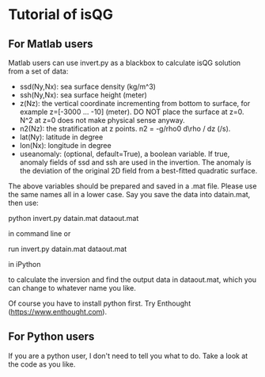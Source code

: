 Tutorial of isQG
==================


For Matlab users
------------------

Matlab users can use invert.py as a blackbox to calculate isQG solution from a set of data:

 - ssd(Ny,Nx): sea surface density (kg/m^3)
 - ssh(Ny,Nx): sea surface height (meter)
 - z(Nz): the vertical coordinate incrementing from bottom to surface, for example z=[-3000 ... -10] (meter). DO NOT place the surface at z=0. N^2 at z=0 does not make physical sense anyway.
 - n2(Nz): the stratification at z points. n2 = -g/rho0 d\rho / dz (/s).
 - lat(Ny): latitude in degree
 - lon(Nx): longitude in degree
 - useanomaly: (optional, default=True), a boolean variable. If true, anomaly fields of ssd and ssh are used in the invertion. The anomaly is the deviation  of the original 2D field from a best-fitted quadratic surface.

The above variables should be prepared and saved in a .mat file. Please use the same names all in a lower case. Say you save the data into datain.mat, then use:
  
  python invert.py datain.mat dataout.mat

in command line or 

  run invert.py datain.mat dataout.mat

in iPython

to calculate the inversion and find the output data in dataout.mat, which you can change to whatever name you like.

Of course you have to install python first. Try Enthought (https://www.enthought.com).

For Python users
------------------

If you are a python user, I don't need to tell you what to do. Take a look at the code as you like.


